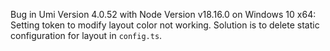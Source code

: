 Bug in Umi Version 4.0.52 with Node Version v18.16.0 on Windows 10 x64: Setting token to modify layout color not working. Solution is to delete static configuration for layout in `config.ts`.
